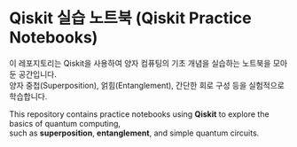 # Qiskit 실습 노트북 (Qiskit Practice Notebooks)

이 레포지토리는 Qiskit을 사용하여 양자 컴퓨팅의 기초 개념을 실습하는 노트북을 모아둔 공간입니다.  
양자 중첩(Superposition), 얽힘(Entanglement), 간단한 회로 구성 등을 실험적으로 학습합니다.

This repository contains practice notebooks using **Qiskit** to explore the basics of quantum computing,  
such as **superposition**, **entanglement**, and simple quantum circuits.